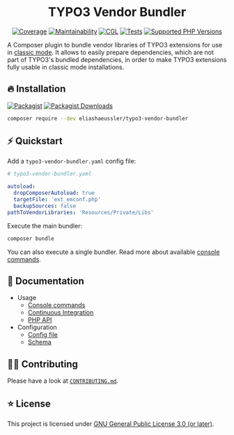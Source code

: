 <div align="center">

# TYPO3 Vendor Bundler

[![Coverage](https://img.shields.io/coverallsCoverage/github/eliashaeussler/typo3-vendor-bundler?logo=coveralls)](https://coveralls.io/github/eliashaeussler/typo3-vendor-bundler)
[![Maintainability](https://qlty.sh/badges/74cdd425-7600-478e-9663-8f4aa4806a36/maintainability.svg)](https://qlty.sh/gh/eliashaeussler/projects/typo3-vendor-bundler)
[![CGL](https://img.shields.io/github/actions/workflow/status/eliashaeussler/typo3-vendor-bundler/cgl.yaml?label=cgl&logo=github)](https://github.com/eliashaeussler/typo3-vendor-bundler/actions/workflows/cgl.yaml)
[![Tests](https://img.shields.io/github/actions/workflow/status/eliashaeussler/typo3-vendor-bundler/tests.yaml?label=tests&logo=github)](https://github.com/eliashaeussler/typo3-vendor-bundler/actions/workflows/tests.yaml)
[![Supported PHP Versions](https://img.shields.io/packagist/dependency-v/eliashaeussler/typo3-vendor-bundler/php?logo=php)](https://packagist.org/packages/eliashaeussler/typo3-vendor-bundler)

</div>

A Composer plugin to bundle vendor libraries of TYPO3 extensions for use
in [classic mode](https://docs.typo3.org/permalink/t3coreapi:classic-directory-structure).
It allows to easily prepare dependencies, which are not part of TYPO3's
bundled dependencies, in order to make TYPO3 extensions fully usable in
classic mode installations.

## 🔥 Installation

[![Packagist](https://img.shields.io/packagist/v/eliashaeussler/typo3-vendor-bundler?label=version&logo=packagist)](https://packagist.org/packages/eliashaeussler/typo3-vendor-bundler)
[![Packagist Downloads](https://img.shields.io/packagist/dt/eliashaeussler/typo3-vendor-bundler?color=brightgreen)](https://packagist.org/packages/eliashaeussler/typo3-vendor-bundler)

```bash
composer require --dev eliashaeussler/typo3-vendor-bundler
```

## ⚡ Quickstart

Add a `typo3-vendor-bundler.yaml` config file:

```yaml
# typo3-vendor-bundler.yaml

autoload:
  dropComposerAutoload: true
  targetFile: 'ext_emconf.php'
  backupSources: false
pathToVendorLibraries: 'Resources/Private/Libs'
```

Execute the main bundler:

```bash
composer bundle
```

You can also execute a single bundler. Read more about available
[console commands](docs/cli.md).

## 📝 Documentation

* Usage
  * [Console commands](docs/cli.md)
  * [Continuous Integration](docs/ci.md)
  * [PHP API](docs/api.md)
* Configuration
  * [Config file](docs/config-file.md)
  * [Schema](docs/schema.md)

## 🧑‍💻 Contributing

Please have a look at [`CONTRIBUTING.md`](CONTRIBUTING.md).

## ⭐ License

This project is licensed under [GNU General Public License 3.0 (or later)](LICENSE).
